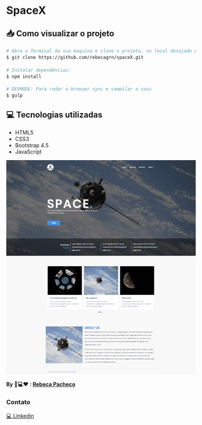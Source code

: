# SpaceX

## 📥 Como visualizar o projeto

```bash
# Abra o Terminal da sua maquina e clone o projeto, no local desajado execute:
$ git clone https://github.com/rebecagrn/spaceX.git

# Instalar dependências:
$ npm install

# DEVMODE: Para rodar o browser sync e compilar o sass
$ gulp

```

## 💻 Tecnologias utilizadas 

- HTML5
- CSS3
- Bootstrap 4.5
- JavaScript

![](/print-spacex.png)

**By 📱💻❤ : [Rebeca Pacheco](https://rebecag.com/)**

### Contato
[💻 Linkedin](https://www.linkedin.com/in/rebecagrn/)